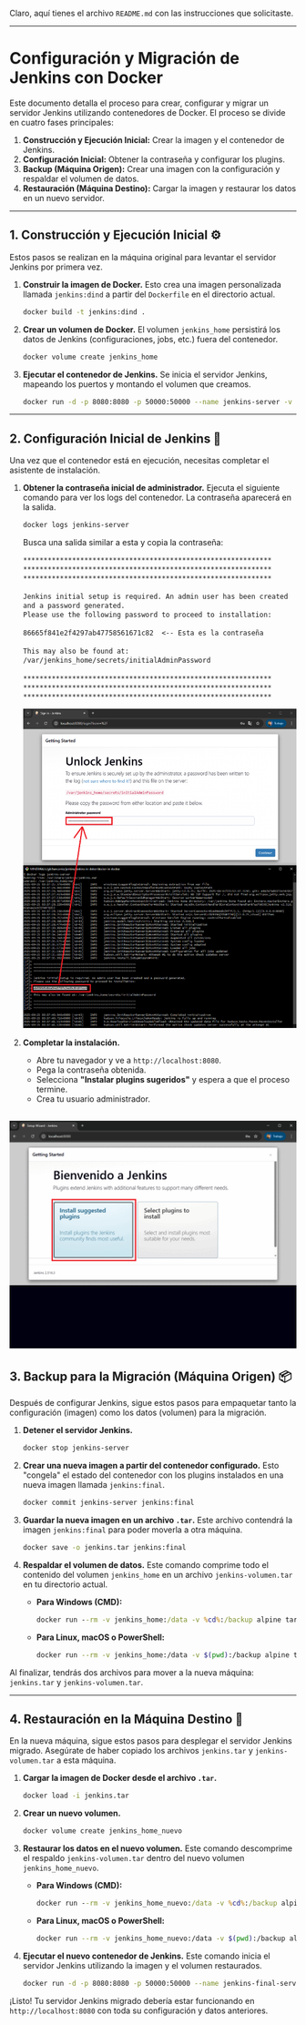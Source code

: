 Claro, aquí tienes el archivo `README.md` con las instrucciones que solicitaste.

-----

# Configuración y Migración de Jenkins con Docker

Este documento detalla el proceso para crear, configurar y migrar un servidor Jenkins utilizando contenedores de Docker. El proceso se divide en cuatro fases principales:

1.  **Construcción y Ejecución Inicial:** Crear la imagen y el contenedor de Jenkins.
2.  **Configuración Inicial:** Obtener la contraseña y configurar los plugins.
3.  **Backup (Máquina Origen):** Crear una imagen con la configuración y respaldar el volumen de datos.
4.  **Restauración (Máquina Destino):** Cargar la imagen y restaurar los datos en un nuevo servidor.

-----

## 1\. Construcción y Ejecución Inicial ⚙️

Estos pasos se realizan en la máquina original para levantar el servidor Jenkins por primera vez.

1.  **Construir la imagen de Docker.**
    Esto crea una imagen personalizada llamada `jenkins:dind` a partir del `Dockerfile` en el directorio actual.

    ```bash
    docker build -t jenkins:dind .
    ```

2.  **Crear un volumen de Docker.**
    El volumen `jenkins_home` persistirá los datos de Jenkins (configuraciones, jobs, etc.) fuera del contenedor.

    ```bash
    docker volume create jenkins_home
    ```

3.  **Ejecutar el contenedor de Jenkins.**
    Se inicia el servidor Jenkins, mapeando los puertos y montando el volumen que creamos.

    ```bash
    docker run -d -p 8080:8080 -p 50000:50000 --name jenkins-server -v jenkins_home:/var/jenkins_home jenkins:dind
    ```

-----

## 2\. Configuración Inicial de Jenkins 🔑

Una vez que el contenedor está en ejecución, necesitas completar el asistente de instalación.

1.  **Obtener la contraseña inicial de administrador.**
    Ejecuta el siguiente comando para ver los logs del contenedor. La contraseña aparecerá en la salida.
    ```bash
    docker logs jenkins-server
    ```
    Busca una salida similar a esta y copia la contraseña:
    ```log
    *************************************************************
    *************************************************************
    *************************************************************

    Jenkins initial setup is required. An admin user has been created and a password generated.
    Please use the following password to proceed to installation:

    86665f841e2f4297ab47758561671c82  <-- Esta es la contraseña

    This may also be found at: /var/jenkins_home/secrets/initialAdminPassword

    *************************************************************
    *************************************************************
    *************************************************************
    ```
    ![Ejemplo](/docker-in-docker/images/configuracion-inicial-jenkins.png)

2.  **Completar la instalación.**
      * Abre tu navegador y ve a `http://localhost:8080`.
      * Pega la contraseña obtenida.
      * Selecciona **"Instalar plugins sugeridos"** y espera a que el proceso termine.
      * Crea tu usuario administrador.

![Paso a Paso](/docker-in-docker/images/ezgif-7979b324f5b53b.gif)
-----

## 3\. Backup para la Migración (Máquina Origen) 📦

Después de configurar Jenkins, sigue estos pasos para empaquetar tanto la configuración (imagen) como los datos (volumen) para la migración.

1.  **Detener el servidor Jenkins.**

    ```bash
    docker stop jenkins-server
    ```

2.  **Crear una nueva imagen a partir del contenedor configurado.**
    Esto "congela" el estado del contenedor con los plugins instalados en una nueva imagen llamada `jenkins:final`.

    ```bash
    docker commit jenkins-server jenkins:final
    ```

3.  **Guardar la nueva imagen en un archivo `.tar`.**
    Este archivo contendrá la imagen `jenkins:final` para poder moverla a otra máquina.

    ```bash
    docker save -o jenkins.tar jenkins:final
    ```

4.  **Respaldar el volumen de datos.**
    Este comando comprime todo el contenido del volumen `jenkins_home` en un archivo `jenkins-volumen.tar` en tu directorio actual.

      * **Para Windows (CMD):**
        ```cmd
        docker run --rm -v jenkins_home:/data -v %cd%:/backup alpine tar cvf /backup/jenkins-volumen.tar -C /data .
        ```
      * **Para Linux, macOS o PowerShell:**
        ```bash
        docker run --rm -v jenkins_home:/data -v $(pwd):/backup alpine tar cvf /backup/jenkins-volumen.tar -C /data .
        ```

Al finalizar, tendrás dos archivos para mover a la nueva máquina: `jenkins.tar` y `jenkins-volumen.tar`.

-----

## 4\. Restauración en la Máquina Destino 🚚

En la nueva máquina, sigue estos pasos para desplegar el servidor Jenkins migrado. Asegúrate de haber copiado los archivos `jenkins.tar` y `jenkins-volumen.tar` a esta máquina.

1.  **Cargar la imagen de Docker desde el archivo `.tar`.**

    ```bash
    docker load -i jenkins.tar
    ```

2.  **Crear un nuevo volumen.**

    ```bash
    docker volume create jenkins_home_nuevo
    ```

3.  **Restaurar los datos en el nuevo volumen.**
    Este comando descomprime el respaldo `jenkins-volumen.tar` dentro del nuevo volumen `jenkins_home_nuevo`.

      * **Para Windows (CMD):**
        ```cmd
        docker run --rm -v jenkins_home_nuevo:/data -v %cd%:/backup alpine tar xvf /backup/jenkins-volumen.tar -C /data
        ```
      * **Para Linux, macOS o PowerShell:**
        ```bash
        docker run --rm -v jenkins_home_nuevo:/data -v $(pwd):/backup alpine tar xvf /backup/jenkins-volumen.tar -C /data
        ```

4.  **Ejecutar el nuevo contenedor de Jenkins.**
    Este comando inicia el servidor Jenkins utilizando la imagen y el volumen restaurados.

    ```bash
    docker run -d -p 8080:8080 -p 50000:50000 --name jenkins-final-server -v jenkins_home_nuevo:/var/jenkins_home jenkins:final
    ```

¡Listo\! Tu servidor Jenkins migrado debería estar funcionando en `http://localhost:8080` con toda su configuración y datos anteriores.